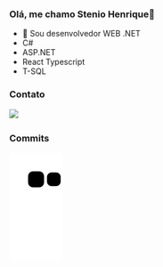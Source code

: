 ### Olá, me chamo Stenio Henrique👋

- 🔭 Sou desenvolvedor WEB .NET
- C# 
- ASP.NET
- React Typescript 
- T-SQL

### Contato

<a href="https://www.linkedin.com/in/stenio-henrique-aa6829a7/" alt="linkedin" target="_blank">
  <img src="https://img.shields.io/badge/LinkedIn-%230077B5.svg?&style=flat-square&logo=linkedin&logoColor=white">
</a>

### Commits
![snake gif](https://github.com/HenriqueSilv4/HenriqueSilv4/blob/output/github-contribution-grid-snake.svg)
